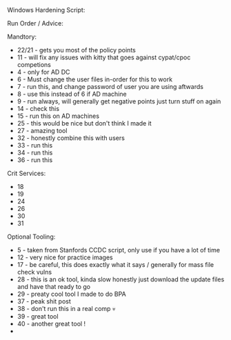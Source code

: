 Windows Hardening Script: 

Run Order / Advice:

Mandtory:

- 22/21 - gets you most of the policy points
- 11 - will fix any issues with kitty that goes against cypat/cpoc competions 
- 4 - only for AD DC
- 6 - Must change the user files in-order for this to work
- 7 - run this, and change password of user you are using aftwards 
- 8 - use this instead of 6 if AD machine 
- 9 - run always, will generally get negative points just turn stuff on again 
- 14 - check this 
- 15 - run this on AD machines
- 25 - this would be nice but don't think I made it
- 27 - amazing tool
- 32 - honestly combine this with users 
- 33 - run this
- 34 - run this
- 36 - run this



Crit Services:
- 18
- 19
- 24
- 26
- 30
- 31


Optional Tooling: 
- 5 - taken from Stanfords CCDC script, only use if you have a lot of time 
- 12 - very nice for practice images 
- 17 - be careful, this does exactly what it says / generally for mass file check vulns 
- 28 - this is an ok tool, kinda slow honestly just download the update files and have that ready to go 
- 29 - preaty cool tool I made to do BPA 
- 37 - peak shit post
- 38 - don't run this in a real comp 💀
- 39 - great tool
- 40 - another great tool !
- 
